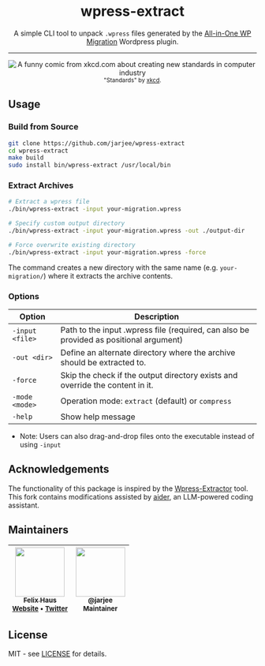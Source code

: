 <div align="center">
  <h1>wpress-extract</h1>
  <p>
    A simple CLI tool to unpack <code>.wpress</code> files generated by the <a href="https://wordpress.org/plugins/all-in-one-wp-migration/" target="_blank" rel="noopener">All-in-One WP Migration</a> Wordpress plugin.
  </p>
  <hr />
  <p>
    <img src="https://imgs.xkcd.com/comics/standards.png" alt="A funny comic from xkcd.com about creating new standards in computer industry" />
    <br />
    <sub>"Standards" by <a href="https://xkcd.com/927/">xkcd</a>.</sub>
  </p>
</div>

## Usage

### Build from Source
```sh
git clone https://github.com/jarjee/wpress-extract
cd wpress-extract
make build
sudo install bin/wpress-extract /usr/local/bin
```

### Extract Archives
```sh
# Extract a wpress file
./bin/wpress-extract -input your-migration.wpress

# Specify custom output directory
./bin/wpress-extract -input your-migration.wpress -out ./output-dir

# Force overwrite existing directory
./bin/wpress-extract -input your-migration.wpress -force
```

The command creates a new directory with the same name (e.g. `your-migration/`) where it extracts the archive contents.

### Options

| Option               | Description                                                                           |
| -------------------- | ------------------------------------------------------------------------------------- |
| `-input <file>`      | Path to the input .wpress file (required, can also be provided as positional argument)|
| `-out <dir>`         | Define an alternate directory where the archive should be extracted to.               |
| `-force`             | Skip the check if the output directory exists and override the content in it.         |
| `-mode <mode>`       | Operation mode: `extract` (default) or `compress`                                     |
| `-help`              | Show help message                                                                     |

* Note: Users can also drag-and-drop files onto the executable instead of using `-input`

## Acknowledgements

The functionality of this package is inspired by the [Wpress-Extractor](https://github.com/fifthsegment/Wpress-Extractor) tool.
This fork contains modifications assisted by [aider](https://aider.chat), an LLM-powered coding assistant.

## Maintainers

<!-- prettier-ignore-start -->

| [<img src="https://avatars0.githubusercontent.com/u/472867?v=4" width="100px;"/><br /><sub><b>Felix Haus</b></sub>](https://github.com/ofhouse)<br /><sub>[Website](https://felix.house/) • [Twitter](https://twitter.com/ofhouse)</sub> | [<img src="https://avatars.githubusercontent.com/u/jarjee" width="100px;"/><br /><sub><b>@jarjee</b></sub>](https://github.com/jarjee)<br /><sub>Maintainer</sub> |
| :---: | :---: |

<!-- prettier-ignore-end -->

## License

MIT - see [LICENSE](./LICENSE) for details.
